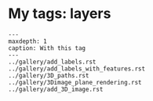 # My tags: layers

```{toctree}
---
maxdepth: 1
caption: With this tag
---
../gallery/add_labels.rst
../gallery/add_labels_with_features.rst
../gallery/3D_paths.rst
../gallery/3Dimage_plane_rendering.rst
../gallery/add_3D_image.rst
```
